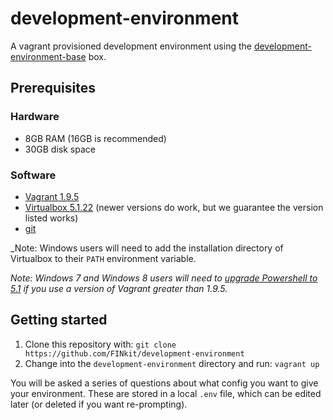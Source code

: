 # development-environment
A vagrant provisioned development environment using the [development-environment-base](https://github.com/FINkit/development-environment-base) box.

## Prerequisites
### Hardware
* 8GB RAM (16GB is recommended)
* 30GB disk space

### Software
* [Vagrant 1.9.5](https://releases.hashicorp.com/vagrant/1.9.5/)
* [Virtualbox 5.1.22](https://www.virtualbox.org/wiki/Download_Old_Builds_5_1) (newer versions do work, but we guarantee the version listed works)
* [git](https://git-scm.com/book/en/v2/Getting-Started-Installing-Git)

_Note: Windows users will need to add the installation directory of Virtualbox to their `PATH` environment variable.

_Note: Windows 7 and Windows 8 users will need to [upgrade Powershell to 5.1](https://www.microsoft.com/en-us/download/details.aspx?id=54616) if you use a version of Vagrant greater than 1.9.5._

## Getting started
1. Clone this repository with:
  ```git clone https://github.com/FINkit/development-environment```
2. Change into the `development-environment` directory and run:
  ```vagrant up```

You will be asked a series of questions about what config you want to give your environment. These are stored in a local `.env` file, which can be edited later (or deleted if you want re-prompting).
